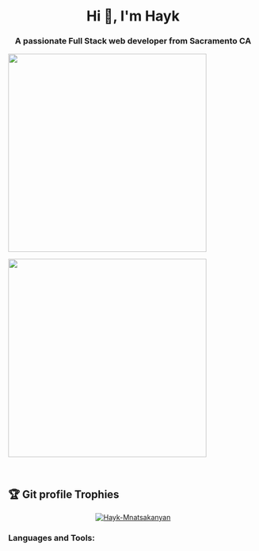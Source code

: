 <h1 align="center">Hi 👋, I'm Hayk</h1>
<h3 align="center">A passionate Full Stack web developer from Sacramento CA</h3>


<img style="width:400px; display:inline-block; align:center;" src="https://github-readme-stats.vercel.app/api?username=Zoneam&show_icons=true&theme=tokyonight"></img>


<img style="width:400px; display:inline-block; align:center;" src="https://github-readme-stats.vercel.app/api/top-langs/?username=Zoneam&theme=tokyonight"></img>

<br>

## :trophy: Git profile Trophies

<p align="center"> <a href="https://github.com/ryo-ma/github-profile-trophy"><img src="https://github-profile-trophy.vercel.app/?username=Zoneam&layout=compact&theme=algolia" alt="Hayk-Mnatsakanyan" /></a> </p>
	
<h3 align="left">Languages and Tools:</h3>
